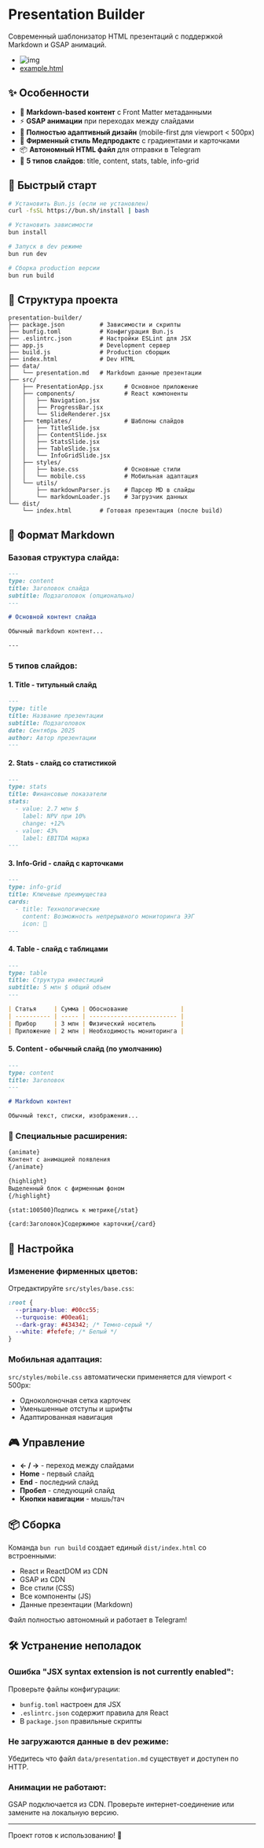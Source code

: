 # Presentation Builder

Современный шаблонизатор HTML презентаций с поддержкой Markdown и GSAP анимаций.

- ![img](preview.webp)
- [example.html](example.html)

## ✨ Особенности

- 📝 **Markdown-based контент** с Front Matter метаданными
- ⚡ **GSAP анимации** при переходах между слайдами
- 📱 **Полностью адаптивный дизайн** (mobile-first для viewport < 500px)
- 🎨 **Фирменный стиль Медпродактс** с градиентами и карточками
- 📦 **Автономный HTML файл** для отправки в Telegram
- 🎯 **5 типов слайдов**: title, content, stats, table, info-grid

## 🚀 Быстрый старт

```bash
# Установить Bun.js (если не установлен)
curl -fsSL https://bun.sh/install | bash

# Установить зависимости
bun install

# Запуск в dev режиме
bun run dev

# Сборка production версии
bun run build
```

## 📁 Структура проекта

```
presentation-builder/
├── package.json          # Зависимости и скрипты
├── bunfig.toml           # Конфигурация Bun.js
├── .eslintrc.json        # Настройки ESLint для JSX
├── app.js                # Development сервер
├── build.js              # Production сборщик
├── index.html            # Dev HTML
├── data/
│   └── presentation.md   # Markdown данные презентации
├── src/
│   ├── PresentationApp.jsx      # Основное приложение
│   ├── components/              # React компоненты
│   │   ├── Navigation.jsx
│   │   ├── ProgressBar.jsx
│   │   └── SlideRenderer.jsx
│   ├── templates/               # Шаблоны слайдов
│   │   ├── TitleSlide.jsx
│   │   ├── ContentSlide.jsx
│   │   ├── StatsSlide.jsx
│   │   ├── TableSlide.jsx
│   │   └── InfoGridSlide.jsx
│   ├── styles/
│   │   ├── base.css             # Основные стили
│   │   └── mobile.css           # Мобильная адаптация
│   └── utils/
│       ├── markdownParser.js    # Парсер MD в слайды
│       └── markdownLoader.js    # Загрузчик данных
└── dist/
    └── index.html        # Готовая презентация (после build)
```

## 📝 Формат Markdown

### Базовая структура слайда:

```markdown
---
type: content
title: Заголовок слайда
subtitle: Подзаголовок (опционально)
---

# Основной контент слайда

Обычный markdown контент...

---
```

### 5 типов слайдов:

#### 1. **Title** - титульный слайд

```markdown
---
type: title
title: Название презентации
subtitle: Подзаголовок
date: Сентябрь 2025
author: Автор презентации
---
```

#### 2. **Stats** - слайд со статистикой

```markdown
---
type: stats
title: Финансовые показатели
stats:
  - value: 2.7 млн $
    label: NPV при 10%
    change: +12%
  - value: 43%
    label: EBITDA маржа
---
```

#### 3. **Info-Grid** - слайд с карточками

```markdown
---
type: info-grid
title: Ключевые преимущества
cards:
  - title: Технологические
    content: Возможность непрерывного мониторинга ЭЭГ
    icon: 🔬
---
```

#### 4. **Table** - слайд с таблицами

```markdown
---
type: table
title: Структура инвестиций
subtitle: 5 млн $ общий объем
---

| Статья     | Сумма | Обоснование               |
| ---------- | ----- | ------------------------- |
| Прибор     | 3 млн | Физический носитель       |
| Приложение | 2 млн | Необходимость мониторинга |
```

#### 5. **Content** - обычный слайд (по умолчанию)

```markdown
---
type: content
title: Заголовок
---

# Markdown контент

Обычный текст, списки, изображения...
```

### 🎨 Специальные расширения:

```markdown
{animate}
Контент с анимацией появления
{/animate}

{highlight}
Выделенный блок с фирменным фоном
{/highlight}

{stat:100500}Подпись к метрике{/stat}

{card:Заголовок}Содержимое карточки{/card}
```

## 🔧 Настройка

### Изменение фирменных цветов:

Отредактируйте `src/styles/base.css`:

```css
:root {
  --primary-blue: #00cc55;
  --turquoise: #00ea61;
  --dark-gray: #434342; /* Темно-серый */
  --white: #fefefe; /* Белый */
}
```

### Мобильная адаптация:

`src/styles/mobile.css` автоматически применяется для viewport < 500px:

- Одноколоночная сетка карточек
- Уменьшенные отступы и шрифты
- Адаптированная навигация

## 🎮 Управление

- **← / →** - переход между слайдами
- **Home** - первый слайд
- **End** - последний слайд
- **Пробел** - следующий слайд
- **Кнопки навигации** - мышь/тач

## 📦 Сборка

Команда `bun run build` создает единый `dist/index.html` со встроенными:

- React и ReactDOM из CDN
- GSAP из CDN
- Все стили (CSS)
- Все компоненты (JS)
- Данные презентации (Markdown)

Файл полностью автономный и работает в Telegram!

## 🛠️ Устранение неполадок

### Ошибка "JSX syntax extension is not currently enabled":

Проверьте файлы конфигурации:

- `bunfig.toml` настроен для JSX
- `.eslintrc.json` содержит правила для React
- В `package.json` правильные скрипты

### Не загружаются данные в dev режиме:

Убедитесь что файл `data/presentation.md` существует и доступен по HTTP.

### Анимации не работают:

GSAP подключается из CDN. Проверьте интернет-соединение или замените на локальную версию.

---

Проект готов к использованию! 🚀
